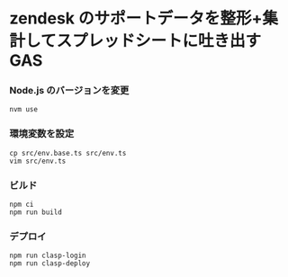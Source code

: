 # zendesk のサポートデータを整形+集計してスプレッドシートに吐き出す GAS

### Node.js のバージョンを変更

```
nvm use
```

### 環境変数を設定

```
cp src/env.base.ts src/env.ts
vim src/env.ts
```

### ビルド

```
npm ci
npm run build
```

### デプロイ

```
npm run clasp-login
npm run clasp-deploy
```
